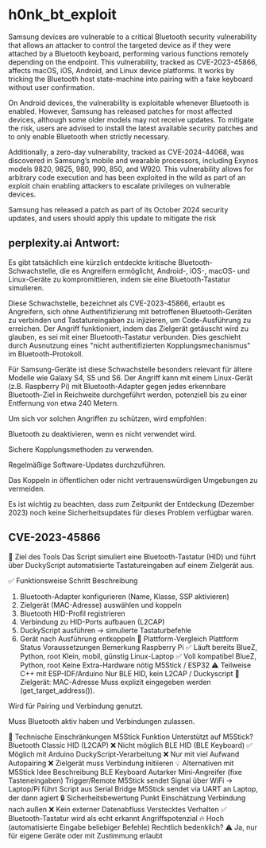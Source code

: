 # h0nk_bt_exploit

Samsung devices are vulnerable to a critical Bluetooth security vulnerability that allows an attacker to control the targeted device as if they were attached by a Bluetooth keyboard, performing various functions remotely depending on the endpoint. This vulnerability, tracked as CVE-2023-45866, affects macOS, iOS, Android, and Linux device platforms. It works by tricking the Bluetooth host state-machine into pairing with a fake keyboard without user confirmation.

On Android devices, the vulnerability is exploitable whenever Bluetooth is enabled. However, Samsung has released patches for most affected devices, although some older models may not receive updates.
 To mitigate the risk, users are advised to install the latest available security patches and to only enable Bluetooth when strictly necessary.

Additionally, a zero-day vulnerability, tracked as CVE-2024-44068, was discovered in Samsung’s mobile and wearable processors, including Exynos models 9820, 9825, 980, 990, 850, and W920. This vulnerability allows for arbitrary code execution and has been exploited in the wild as part of an exploit chain enabling attackers to escalate privileges on vulnerable devices.

Samsung has released a patch as part of its October 2024 security updates, and users should apply this update to mitigate the risk

## perplexity.ai Antwort:

Es gibt tatsächlich eine kürzlich entdeckte kritische Bluetooth-Schwachstelle, die es Angreifern ermöglicht, Android-, iOS-, macOS- und Linux-Geräte zu kompromittieren, indem sie eine Bluetooth-Tastatur simulieren.

Diese Schwachstelle, bezeichnet als CVE-2023-45866, erlaubt es Angreifern, sich ohne Authentifizierung mit betroffenen Bluetooth-Geräten zu verbinden und Tastatureingaben zu injizieren, um Code-Ausführung zu erreichen. Der Angriff funktioniert, indem das Zielgerät getäuscht wird zu glauben, es sei mit einer Bluetooth-Tastatur verbunden. Dies geschieht durch Ausnutzung eines "nicht authentifizierten Kopplungsmechanismus" im Bluetooth-Protokoll.

Für Samsung-Geräte ist diese Schwachstelle besonders relevant für ältere Modelle wie Galaxy S4, S5 und S6. Der Angriff kann mit einem Linux-Gerät (z.B. Raspberry Pi) mit Bluetooth-Adapter gegen jedes erkennbare Bluetooth-Ziel in Reichweite durchgeführt werden, potenziell bis zu einer Entfernung von etwa 240 Metern.

Um sich vor solchen Angriffen zu schützen, wird empfohlen:

Bluetooth zu deaktivieren, wenn es nicht verwendet wird.

Sichere Kopplungsmethoden zu verwenden.

Regelmäßige Software-Updates durchzuführen.

Das Koppeln in öffentlichen oder nicht vertrauenswürdigen Umgebungen zu vermeiden.

Es ist wichtig zu beachten, dass zum Zeitpunkt der Entdeckung (Dezember 2023) noch keine Sicherheitsupdates für dieses Problem verfügbar waren.

## CVE-2023-45866

🧠 Ziel des Tools
Das Script simuliert eine Bluetooth-Tastatur (HID) und führt über DuckyScript automatisierte Tastatureingaben auf einem Zielgerät aus.

✅ Funktionsweise
Schritt	Beschreibung
1.	Bluetooth-Adapter konfigurieren (Name, Klasse, SSP aktivieren)
2.	Zielgerät (MAC-Adresse) auswählen und koppeln
3.	Bluetooth HID-Profil registrieren
4.	Verbindung zu HID-Ports aufbauen (L2CAP)
5.	DuckyScript ausführen → simulierte Tastaturbefehle
6.	Gerät nach Ausführung entkoppeln
🔧 Plattform-Vergleich
Plattform	Status	Voraussetzungen	Bemerkung
Raspberry Pi	✅ Läuft bereits	BlueZ, Python, root	Klein, mobil, günstig
Linux-Laptop	✅ Voll kompatibel	BlueZ, Python, root	Keine Extra-Hardware nötig
M5Stick / ESP32	⚠️ Teilweise	C++ mit ESP-IDF/Arduino	Nur BLE HID, kein L2CAP / Duckyscript
🔌 Zielgerät: MAC-Adresse
Muss explizit eingegeben werden (get_target_address()).

Wird für Pairing und Verbindung genutzt.

Muss Bluetooth aktiv haben und Verbindungen zulassen.

🧱 Technische Einschränkungen M5Stick
Funktion	Unterstützt auf M5Stick?
Bluetooth Classic HID (L2CAP)	❌ Nicht möglich
BLE HID (BLE Keyboard)	✅ Möglich mit Arduino
DuckyScript-Verarbeitung	❌ Nur mit viel Aufwand
Autopairing	❌ Zielgerät muss Verbindung initiieren
💡 Alternativen mit M5Stick
Idee	Beschreibung
BLE Keyboard	Autarker Mini-Angreifer (fixe Tasteneingaben)
Trigger/Remote	M5Stick sendet Signal über WiFi → Laptop/Pi führt Script aus
Serial Bridge	M5Stick sendet via UART an Laptop, der dann agiert
🔒 Sicherheitsbewertung
Punkt	Einschätzung
Verbindung nach außen	❌ Kein externer Datenabfluss
Verstecktes Verhalten	✅ Bluetooth-Tastatur wird als echt erkannt
Angriffspotenzial	🔥 Hoch (automatisierte Eingabe beliebiger Befehle)
Rechtlich bedenklich?	⚠️ Ja, nur für eigene Geräte oder mit Zustimmung erlaubt



